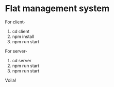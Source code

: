 # Flat management system

For client- 
1. cd client
2. npm install
3. npm run start

For server-
1. cd server
2. npm run start
3. npm run start

Voila!
